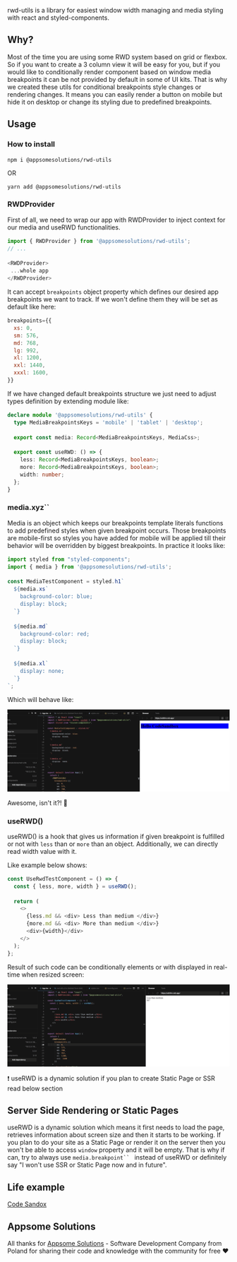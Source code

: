 rwd-utils is a library for easiest window width managing and media styling with react and styled-components.

## Why?
Most of the time you are using some RWD system based on grid or flexbox. 
So if you want to create a 3 column view it will be easy for you, but if you would like to conditionally render component based on window media breakpoints it can be not provided by default in some of UI kits.
That is why we created these utils for conditional breakpoints style changes or rendering changes.
It means you can easily render a button on mobile but hide it on desktop or change its styling due to predefined breakpoints.

## Usage

### How to install


```
npm i @appsomesolutions/rwd-utils
```

OR


```
yarn add @appsomesolutions/rwd-utils
```

### RWDProvider

First of all, we need to wrap our app with RWDProvider to inject context for our media and useRWD functionalities.
```javascript
import { RWDProvider } from '@appsomesolutions/rwd-utils';
// ...

<RWDProvider>
 ...whole app
</RWDProvider>
```

It can accept `breakpoints` object property which defines our desired app breakpoints we want to track. If we won't define them they will be set as default like here:
```javascript
breakpoints={{
  xs: 0,
  sm: 576,
  md: 768,
  lg: 992,
  xl: 1200,
  xxl: 1440,
  xxxl: 1600,
}}
```

If we have changed default breakpoints structure we just need to adjust types definition by extending module like:

```typescript
declare module '@appsomesolutions/rwd-utils' {
  type MediaBreakpointsKeys = 'mobile' | 'tablet' | 'desktop';

  export const media: Record<MediaBreakpointsKeys, MediaCss>;

  export const useRWD: () => {
    less: Record<MediaBreakpointsKeys, boolean>;
    more: Record<MediaBreakpointsKeys, boolean>;
    width: number;
  };
}
```

### media.xyz\``

Media is an object which keeps our breakpoints template literals functions to add predefined styles when given breakpoint occurs.
Those breakpoints are mobile-first so styles you have added for mobile will be applied till their behavior will be overridden by biggest breakpoints.
In practice it looks like:

```typescript
import styled from "styled-components";
import { media } from '@appsomesolutions/rwd-utils';

const MediaTestComponent = styled.h1`
  ${media.xs`
    background-color: blue;
    display: block;
  `}

  ${media.md`
    background-color: red;
    display: block;
  `}

  ${media.xl`
    display: none;
  `}
`;
```

Which will behave like:

![alt text](https://github.com/appsome-solutions/rwd-utils/blob/master/media.gif "screen resized from mobile to desktop, first background color is blue, after reaching mobile breakpoint changes to red, after reaching desktop disappears")

Awesome, isn't it?! 🎉

### useRWD()

useRWD() is a hook that gives us information if given breakpoint is fulfilled or not with `less` than or `more` than an object. Additionally, we can directly read width value with it.

Like example below shows:

```typescript
const UseRwdTestComponent = () => {
  const { less, more, width } = useRWD();

  return (
    <>
      {less.md && <div> Less than medium </div>}
      {more.md && <div> More than medium </div>}
      <div>{width}</div>
    </>
  );
};
```

Result of such code can be conditionally elements or with displayed in real-time when resized screen:

![alt text](https://github.com/appsome-solutions/rwd-utils/blob/master/useRWD.gif "screen resized from mobile to desktop, less than medium text rendered when the screen is below medium size, more than medium is displayed when scree is above medium width and counter of window width changes dynamically when resizing")

❗ useRWD is a dynamic solution if you plan to create Static Page or SSR read below section

## Server Side Rendering or Static Pages

useRWD is a dynamic solution which means it first needs to load the page, retrieves information about screen size and then it starts to be working.
If you plan to do your site as a Static Page or render it on the server then you won't be able to access `window` property and it will be empty.
That is why if can, try to always use `media.breakpoint`` `   instead of useRWD or definitely say "I won't use SSR or Static Page now and in future".

## Life example
[Code Sandox](https://codesandbox.io/s/appsome-solutionsrwd-utils-twjm1?file=/src/App.tsx)

## Appsome Solutions
All thanks for [Appsome Solutions](https://www.appsome-solutions.com/) - Software Development Company from Poland for sharing their code and knowledge with the community for free ❤
